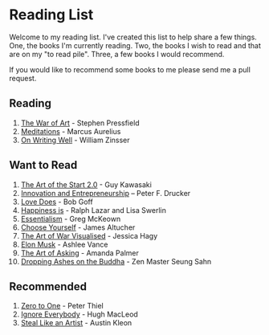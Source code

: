# Reading List

Welcome to my reading list. I've created this list to help share a few things. One, the books I'm currently reading. Two, the books I wish to read and that are on my "to read pile". Three, a few books I would recommend.

If you would like to recommend some books to me please send me a pull request.

## Reading

1. [The War of Art](http://www.amazon.com/War-Art-Through-Creative-Battles/dp/1936891026) - Stephen Pressfield
2. [Meditations](http://www.amazon.com/Meditations-Thrift-Editions-Marcus-Aurelius/dp/048629823X) - Marcus Aurelius
3. [On Writing Well](http://www.amazon.com/Writing-Well-30th-Anniversary-Nonfiction/dp/0060891548) - William Zinsser

## Want to Read

1. [The Art of the Start 2.0](http://www.amazon.com/Art-Start-2-0-Time-Tested-Battle-Hardened/dp/1591847842) - Guy Kawasaki
1. [Innovation and Entrepreneurship](http://www.amazon.com/Innovation-Entrepreneurship-Peter-F-Drucker/dp/0060851139) – Peter F. Drucker
1. [Love Does](http://www.amazon.com/Love-Does-Discover-Secretly-Incredible/dp/1400203759) - Bob Goff
1. [Happiness is](http://www.amazon.com/Happiness-things-happy-about/dp/1452136009) - Ralph Lazar and Lisa Swerlin
1. [Essentialism](http://www.amazon.com/Essentialism-The-Disciplined-Pursuit-Less/dp/0804137382) - Greg McKeown
1. [Choose Yourself](http://www.amazon.com/Choose-Yourself-James-Altucher/dp/1490313370) - James Altucher
1. [The Art of War Visualised](http://www.amazon.com/Art-War-Visualized-Classic-Charts/dp/0761182381) - Jessica Hagy
1. [Elon Musk](http://www.amazon.com/Elon-Musk-SpaceX-Fantastic-Future/dp/0062301233) - Ashlee Vance
1. [The Art of Asking](http://www.amazon.com/The-Art-Asking-Learned-Worrying/dp/1455581089) - Amanda Palmer
1. [Dropping Ashes on the Buddha](http://www.amazon.com/Dropping-Ashes-Buddha-Teachings-Master/dp/0802130526) - Zen Master Seung Sahn

## Recommended

1. [Zero to One](http://www.amazon.com/Zero-One-Notes-Startups-Future/dp/0804139296) - Peter Thiel
2. [Ignore Everybody](http://www.amazon.com/Ignore-Everybody-Other-Keys-Creativity/dp/159184259X) - Hugh MacLeod
3. [Steal Like an Artist](http://www.amazon.com/Steal-Like-Artist-Things-Creative/dp/0761169253) - Austin Kleon
